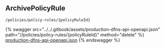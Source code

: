 
## ArchivePolicyRule
`/policies/policy-rules/{policyRuleId}`



{% swagger src="../../.gitbook/assets/production-dfns-api-openapi.json" path="//policies/policy-rules/{policyRuleId}" method="delete" %}
[production-dfns-api-openapi.json](../../.gitbook/assets/production-dfns-api-openapi.json)
{% endswagger %}
